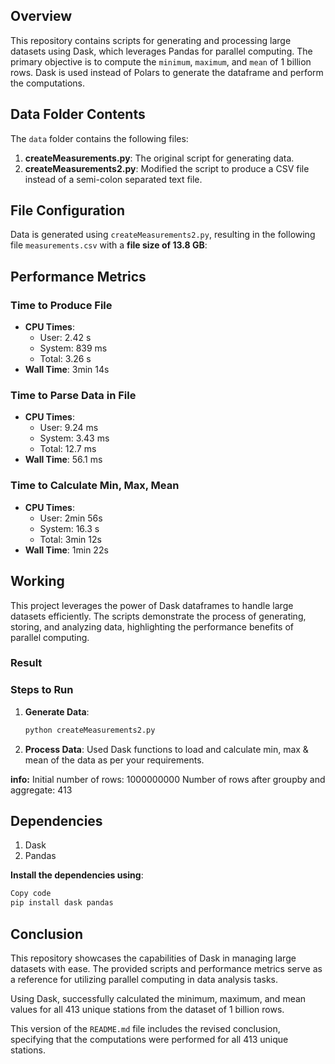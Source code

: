 ## Overview
This repository contains scripts for generating and processing large datasets using Dask, which leverages Pandas for parallel computing. The primary objective is to compute the `minimum`, `maximum`, and `mean` of 1 billion rows. Dask is used instead of Polars to generate the dataframe and perform the computations.

## Data Folder Contents
The `data` folder contains the following files:
1. **createMeasurements.py**: The original script for generating data.
2. **createMeasurements2.py**: Modified the script to produce a CSV file instead of a semi-colon separated text file.

## File Configuration
Data is generated using `createMeasurements2.py`, resulting in the following file `measurements.csv` with a **file size of 13.8 GB**:

## Performance Metrics
### Time to Produce File
- **CPU Times**:
  - User: 2.42 s
  - System: 839 ms
  - Total: 3.26 s
- **Wall Time**: 3min 14s

### Time to Parse Data in File
- **CPU Times**:
  - User: 9.24 ms
  - System: 3.43 ms
  - Total: 12.7 ms
- **Wall Time**: 56.1 ms

### Time to Calculate Min, Max, Mean
- **CPU Times**:
  - User: 2min 56s
  - System: 16.3 s
  - Total: 3min 12s
- **Wall Time**: 1min 22s

## Working
This project leverages the power of Dask dataframes to handle large datasets efficiently. The scripts demonstrate the process of generating, storing, and analyzing data, highlighting the performance benefits of parallel computing.

### Result
### Steps to Run
1. **Generate Data**:
   ```sh
   python createMeasurements2.py
   ```
2. **Process Data**:
  Used Dask functions to load and calculate min, max & mean of the data as per your requirements.

  **info:**
  Initial number of rows: 1000000000
  Number of rows after groupby and aggregate: 413

## Dependencies

1.  Dask
2.  Pandas

**Install the dependencies using**:
  ```sh
  Copy code
  pip install dask pandas
```

## Conclusion

  This repository showcases the capabilities of Dask in managing large datasets with ease. The provided scripts and performance metrics serve as a reference for utilizing parallel computing in data analysis tasks.

  Using Dask, successfully calculated the minimum, maximum, and mean values for all 413 unique stations from the dataset of 1 billion rows.




This version of the `README.md` file includes the revised conclusion, specifying that the computations were performed for all 413 unique stations.
